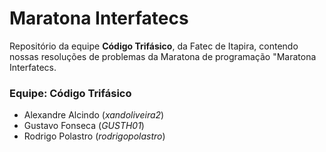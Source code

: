 # Maratona Interfatecs
Repositório da equipe **Código Trifásico**, da Fatec de Itapira, contendo nossas resoluções de problemas da Maratona de programação "Maratona Interfatecs.

### Equipe: Código Trifásico
- Alexandre Alcindo (_xandoliveira2_)
- Gustavo Fonseca (_GUSTH01_)
- Rodrigo Polastro (_rodrigopolastro_)